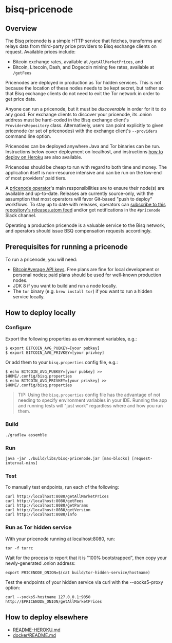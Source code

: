 bisq-pricenode
========


Overview
--------

The Bisq pricenode is a simple HTTP service that fetches, transforms and relays data from third-party price providers to Bisq exchange clients on request. Available prices include:

 - Bitcoin exchange rates, available at `/getAllMarketPrices`, and
 - Bitcoin, Litecoin, Dash, and Dogecoin mining fee rates, available at `/getFees`

Pricenodes are deployed in production as Tor hidden services. This is not because the location of these nodes needs to be kept secret, but rather so that Bisq exchange clients do not need to exit the Tor network in order to get price data.

Anyone can run a pricenode, but it must be _discoverable_ in order for it to do any good. For exchange clients to discover your pricenode, its .onion address must be hard-coded in the Bisq exchange client's `ProvidersRepository` class. Alternatively, users can point explicitly to given pricenode (or set of pricenodes) with the exchange client's `--providers` command line option.

Pricenodes can be deployed anywhere Java and Tor binaries can be run. Instructions below cover deployment on localhost, and instructions [how to deploy on Heroku](README-HEROKU.md) are also available.

Pricenodes should be cheap to run with regard to both time and money. The application itself is non-resource intensive and can be run on the low-end of most providers' paid tiers.

A [pricenode operator](https://github.com/bisq-network/roles/issues/5)'s main responsibilities are to ensure their node(s) are available and up-to-date. Releases are currently source-only, with the assumption that most operators will favor Git-based "push to deploy" workflows. To stay up to date with releases, operators can [subscribe to this repository's releases.atom feed](https://github.com/bisq-network/pricenode/releases.atom) and/or get notifications in the `#pricenode` Slack channel.

Operating a production pricenode is a valuable service to the Bisq network, and operators should issue BSQ compensation requests accordingly.


Prerequisites for running a pricenode
--------

To run a pricenode, you will need:

  - [BitcoinAverage API keys](https://bitcoinaverage.com/en/plans). Free plans are fine for local development or personal nodes; paid plans should be used for well-known production nodes.
  - JDK 8 if you want to build and run a node locally.
  - The `tor` binary (e.g. `brew install tor`) if you want to run a hidden service locally.


How to deploy locally
--------

### Configure

Export the following properties as environment variables, e.g.:

    $ export BITCOIN_AVG_PUBKEY=[your pubkey]
    $ export BITCOIN_AVG_PRIVKEY=[your privkey]

Or add them to your `bisq.properties` config file, e.g.:

    $ echo BITCOIN_AVG_PUBKEY=[your pubkey] >> $HOME/.config/bisq.properties
    $ echo BITCOIN_AVG_PRIVKEY=[your privkey] >> $HOME/.config/bisq.properties

> TIP: Using the `bisq.properties` config file has the advantage of not needing to specify environment variables in your IDE. Running the app and running tests will "just work" regardless where and how you run them.

### Build

    ./gradlew assemble

### Run

    java -jar ./build/libs/bisq-pricenode.jar [max-blocks] [request-interval-mins]

### Test

To manually test endpoints, run each of the following:

    curl http://localhost:8080/getAllMarketPrices
    curl http://localhost:8080/getFees
    curl http://localhost:8080/getParams
    curl http://localhost:8080/getVersion
    curl http://localhost:8080/info

### Run as Tor hidden service

With your pricenode running at localhost:8080, run:

    tor -f torrc

Wait for the process to report that it is "100% bootstrapped", then copy your newly-generated .onion address:

    export PRICENODE_ONION=$(cat build/tor-hidden-service/hostname)

Test the endpoints of your hidden service via curl with the --socks5-proxy option:

    curl --socks5-hostname 127.0.0.1:9050 http://$PRICENODE_ONION/getAllMarketPrices


How to deploy elsewhere
--------

 - [README-HEROKU.md](README-HEROKU.md)
 - [docker/README.md](docker/README.md)
